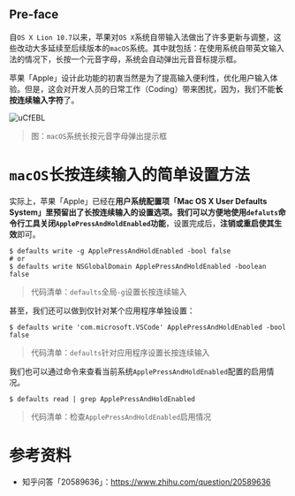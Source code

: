 ## Pre-face

自`OS X Lion 10.7`以来，苹果对`OS X`系统自带输入法做出了许多更新与调整，这些改动大多延续至后续版本的`macOS`系统。其中就包括：在使用系统自带英文输入法的情况下，长按一个元音字母，系统会自动弹出元音音标提示框。

苹果「Apple」设计此功能的初衷当然是为了提高输入便利性，优化用户输入体验。但是，这会对开发人员的日常工作（Coding）带来困扰，因为，我们不能**长按连续输入字符**了。



![uCfEBL](https://cdn.jsdelivr.net/gh/RivTian/Blogimg@main/uPic/uCfEBL.jpg)

> 图：`macOS`系统长按元音字母弹出提示框



# `macOS`长按连续输入的简单设置方法



实际上，苹果「Apple」已经在**用户系统配置项「Mac OS X User Defaults System」**里预留出了长按连续输入的设置选项。我们可以方便地**使用`defaluts`命令行工具关闭`ApplePressAndHoldEnabled`功能**，设置完成后，**注销或重启使其生效**即可。

```
$ defaults write -g ApplePressAndHoldEnabled -bool false
# or
$ defaults write NSGlobalDomain ApplePressAndHoldEnabled -boolean false
```

> 代码清单：`defaults`全局`-g`设置长按连续输入

甚至，我们还可以做到仅针对某个应用程序单独设置：

```
$ defaults write 'com.microsoft.VSCode' ApplePressAndHoldEnabled -bool false
```

> 代码清单：`defaults`针对应用程序设置长按连续输入

我们也可以通过命令来查看当前系统`ApplePressAndHoldEnabled`配置的启用情况。

```
$ defaults read | grep ApplePressAndHoldEnabled
```

> 代码清单：检查`ApplePressAndHoldEnabled`启用情况



# 参考资料

- 知乎问答「20589636」：https://www.zhihu.com/question/20589636